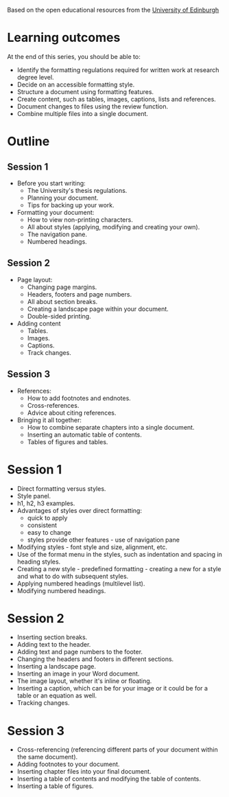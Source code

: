 Based on the open educational resources from the [University of Edinburgh](https://open.ed.ac.uk/producing-a-thesis-or-dissertation-using-word/)

# Learning outcomes
At the end of this series, you should be able to:
- Identify the formatting regulations required for written work at research degree level.
- Decide on an accessible formatting style.
- Structure a document using formatting features.
- Create content, such as tables, images, captions, lists and references.
- Document changes to files using the review function.
- Combine multiple files into a single document.


# Outline
## Session 1
- Before you start writing:
  	- The University's thesis regulations.
  	- Planning your document.
  	- Tips for backing up your work.
- Formatting your document:
  	- How to view non-printing characters.
  	- All about styles (applying, modifying and creating your own).
  	- The navigation pane.
  	- Numbered headings.

## Session 2
- Page layout:
	- Changing page margins.
	- Headers, footers and page numbers.
	- All about section breaks.
	- Creating a landscape page within your document.
	- Double-sided printing.
- Adding content
	- Tables.
	- Images.
 	- Captions.
	- Track changes.

## Session 3
- References:
	- How to add footnotes and endnotes.
	- Cross-references.
	- Advice about citing references.
- Bringing it all together:
	- How to combine separate chapters into a single document.
	- Inserting an automatic table of contents.
	- Tables of figures and tables.

# Session 1
- Direct formatting versus styles.
- Style panel.
- h1, h2, h3 examples.
- Advantages of styles over direct formatting:
	- quick to apply
	- consistent
	- easy to change
	- styles provide other features - use of navigation pane
- Modifying styles - font style and size, alignment, etc.
- Use of the format menu in the styles, such as indentation and spacing in heading styles.
- Creating a new style - predefined formatting - creating a new for a style and what to do with subsequent styles.
- Applying numbered headings (multilevel list).
- Modifying numbered headings.

# Session 2
- Inserting section breaks.
- Adding text to the header.
- Adding text and page numbers to the footer.
- Changing the headers and footers in different sections.
- Inserting a landscape page. 
- Inserting an image in your Word document.
- The image layout, whether it's inline or floating.
- Inserting a caption, which can be for your image or it could be for a table or an equation as well.
- Tracking changes.

# Session 3
- Cross-referencing (referencing different parts of your document within the same document).
- Adding footnotes to your document.
- Inserting chapter files into your final document.
- Inserting a table of contents and modifying the table of contents.
- Inserting a table of figures.


